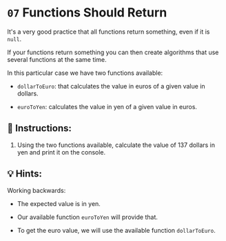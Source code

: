 # `07` Functions Should Return

It's a very good practice that all functions return something, even if it is `null`.

If your functions return something you can then create algorithms that use several functions at the same time. 

In this particular case we have two functions available:

+ `dollarToEuro`: that calculates the value in euros of a given value in dollars.

+ `euroToYen`: calculates the value in yen of a given value in euros.

## 📝 Instructions:

1. Using the two functions available, calculate the value of 137 dollars in yen and print it on the console.

## 💡 Hints:

Working backwards:

+ The expected value is in yen. 

+ Our available function `euroToYen` will provide that.

+ To get the euro value, we will use the available function `dollarToEuro`.
